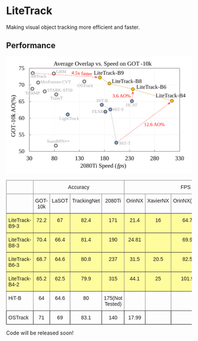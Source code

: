 # LiteTrack
Making visual object tracking more efficient and faster.

## Performance
![](imgs/title_vs3.svg)

<style type="text/css">
.tg  {border-collapse:collapse;border-spacing:0;}
.tg td{border-color:black;border-style:solid;border-width:1px;font-family:Arial, sans-serif;font-size:14px;
  overflow:hidden;padding:10px 5px;word-break:normal;}
.tg th{border-color:black;border-style:solid;border-width:1px;font-family:Arial, sans-serif;font-size:14px;
  font-weight:normal;overflow:hidden;padding:10px 5px;word-break:normal;}
.tg .tg-cly1{text-align:left;vertical-align:middle}
.tg .tg-baqh{text-align:center;vertical-align:top}
.tg .tg-c3ow{border-color:inherit;text-align:center;vertical-align:top}
.tg .tg-0pky{border-color:inherit;text-align:left;vertical-align:top}
.tg .tg-elvq{background-color:#fffc9e;border-color:inherit;text-align:left;vertical-align:top}
.tg .tg-hafo{background-color:#fffc9e;border-color:inherit;text-align:center;vertical-align:top}
.tg .tg-nrix{text-align:center;vertical-align:middle}
</style>
<table class="tg">
<thead>
  <tr>
    <th class="tg-0pky"></th>
    <th class="tg-c3ow" colspan="4">Accuracy</th>
    <th class="tg-c3ow" colspan="4">FPS</th>
  </tr>
</thead>
<tbody>
  <tr>
    <td class="tg-0pky"></td>
    <td class="tg-c3ow">GOT-10k</td>
    <td class="tg-c3ow">LaSOT</td>
    <td class="tg-c3ow">TrackingNet</td>
    <td class="tg-c3ow">2080Ti</td>
    <td class="tg-c3ow">OrinNX</td>
    <td class="tg-c3ow">XavierNX</td>
    <td class="tg-c3ow">OrinNX(onnx)</td>
    <td class="tg-c3ow">XavierNX(onnx)</td>
  </tr>
  <tr>
    <td class="tg-elvq">LiteTrack-B9-3</td>
    <td class="tg-hafo">72.2</td>
    <td class="tg-hafo">67</td>
    <td class="tg-hafo">82.4</td>
    <td class="tg-hafo">171</td>
    <td class="tg-hafo">21.4</td>
    <td class="tg-hafo">16</td>
    <td class="tg-hafo">64.75</td>
    <td class="tg-hafo"></td>
  </tr>
  <tr>
    <td class="tg-elvq">LiteTrack-B8-3</td>
    <td class="tg-hafo">70.4</td>
    <td class="tg-hafo">66.4</td>
    <td class="tg-hafo">81.4</td>
    <td class="tg-hafo">190</td>
    <td class="tg-hafo">24.81</td>
    <td class="tg-hafo"></td>
    <td class="tg-hafo">69.97</td>
    <td class="tg-hafo"></td>
  </tr>
  <tr>
    <td class="tg-elvq">LiteTrack-B6-3</td>
    <td class="tg-hafo">68.7</td>
    <td class="tg-hafo">64.6</td>
    <td class="tg-hafo">80.8</td>
    <td class="tg-hafo">237</td>
    <td class="tg-hafo">31.5</td>
    <td class="tg-hafo">20.5</td>
    <td class="tg-hafo">82.53</td>
    <td class="tg-hafo"></td>
  </tr>
  <tr>
    <td class="tg-elvq">LiteTrack-B4-2</td>
    <td class="tg-hafo">65.2</td>
    <td class="tg-hafo">62.5</td>
    <td class="tg-hafo">79.9</td>
    <td class="tg-hafo">315</td>
    <td class="tg-hafo">44.1</td>
    <td class="tg-hafo">25</td>
    <td class="tg-hafo">101.98</td>
    <td class="tg-hafo"></td>
  </tr>
  <tr>
    <td class="tg-0pky">HiT-B</td>
    <td class="tg-c3ow">64</td>
    <td class="tg-c3ow">64.6</td>
    <td class="tg-c3ow">80</td>
    <td class="tg-c3ow">175(Not Tested)</td>
    <td class="tg-c3ow"></td>
    <td class="tg-c3ow"></td>
    <td class="tg-c3ow"></td>
    <td class="tg-c3ow"></td>
  </tr>
  <tr>
    <td class="tg-cly1">OSTrack</td>
    <td class="tg-nrix">71</td>
    <td class="tg-nrix">69</td>
    <td class="tg-nrix">83.1</td>
    <td class="tg-nrix">140</td>
    <td class="tg-nrix">17.99</td>
    <td class="tg-baqh"></td>
    <td class="tg-baqh"></td>
    <td class="tg-baqh"></td>
  </tr>
</tbody>
</table>
Code will be released soon!